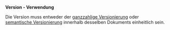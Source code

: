 **Version - Verwendung**

Die Version muss entweder der
[ganzzahlige Versionierung](https://docs.oasis-open.org/csaf/csaf/v2.0/csaf-v2.0.html#31112-version-type---semantic-versioning) oder
[semantische Versionierung](https://docs.oasis-open.org/csaf/csaf/v2.0/csaf-v2.0.html#31111-version-type---integer-versioning)
innerhalb desselben Dokuments einheitlich sein.
